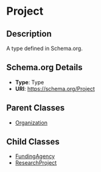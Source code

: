 # Project

## Description
A type defined in Schema.org.

## Schema.org Details
- **Type**: Type
- **URI**: https://schema.org/Project

## Parent Classes
- [Organization](../Organization.md)

## Child Classes
- [FundingAgency](FundingAgency/FundingAgency.md)
- [ResearchProject](ResearchProject/ResearchProject.md)

